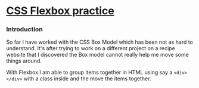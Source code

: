 # <ins>CSS Flexbox practice</ins>

### Introduction
So far I have worked with the CSS Box Model which has been not as hard to understand. It's after trying to work on a different project on a recipe website that I discovered the Box model cannot really help me move some things around.

With Flexbox I am able to group items together in HTML using say a ```<div></div>``` with a class inside and the move the items together.


